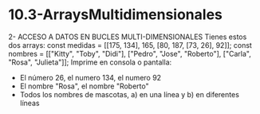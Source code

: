 # 10.3-ArraysMultidimensionales
 
2- ACCESO A DATOS EN BUCLES MULTI-DIMENSIONALES
Tienes estos dos arrays:
const medidas = [[175, 134], 165, [80, 187, [73, 26], 92]];
const nombres = [["Kitty", "Toby", "Didi"], ["Pedro", "Jose", "Roberto"], ["Carla", "Rosa", "Julieta"]];
Imprime en consola o pantalla:
- El número 26, el numero 134, el numero 92
- El nombre "Rosa", el nombre "Roberto"
- Todos los nombres de mascotas, a) en una línea y b) en diferentes líneas